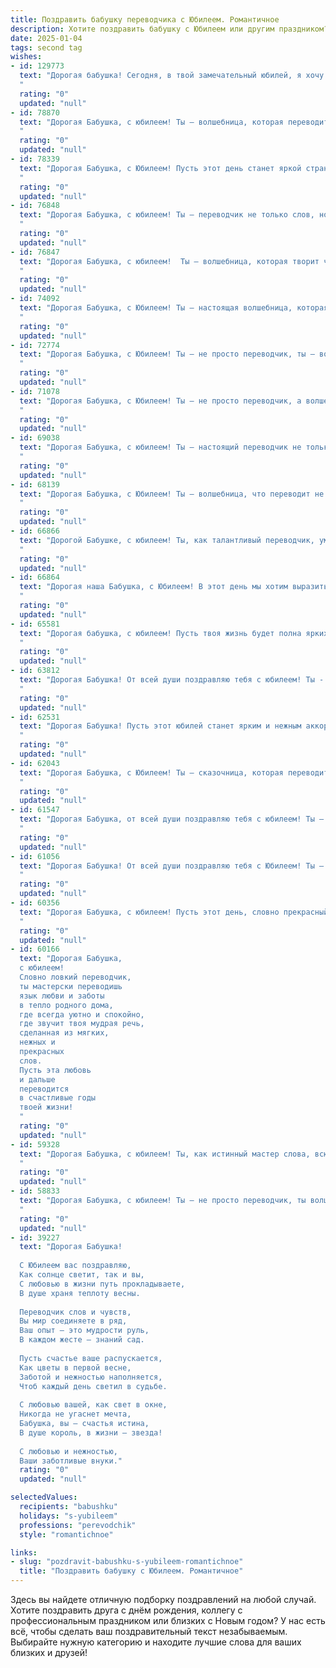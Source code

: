 ```yaml
---
title: Поздравить бабушку переводчика с Юбилеем. Романтичное
description: Хотите поздравить бабушку с Юбилеем или другим праздником? Наш ИИ создаст незабываемое поздравление, а вы обязательно выделитесь среди других.  
date: 2025-01-04
tags: second tag
wishes:
- id: 129773
  text: "Дорогая бабушка! Сегодня, в твой замечательный юбилей, я хочу сказать тебе самые нежные и теплые слова.  Твой талант переводчика, умение раскрывать красоту слов и находить мостики между культурами всегда восхищал меня.  Ты – истинная волшебница, которая умеет превращать любые слова в  волшебство,  а  твоя жизнь – это  целая поэма, полная любви, мудрости и нежности.  Пусть этот юбилей станет началом новой, прекрасной главы твоей жизни, наполненной радостью, счастьем и окруженной любовью близких людей.  С юбилеем, дорогая!
  "
  rating: "0"
  updated: "null"
- id: 78870
  text: "Дорогая Бабушка, с юбилеем! Ты – волшебница, которая переводит слова в чувства, а языки – в понимание. Пусть твоя жизнь будет полна любви, тепла и безграничного счастья, словно самый удачный перевод, который ты когда-либо делала. 🎉
  "
  rating: "0"
  updated: "null"
- id: 78339
  text: "Дорогая Бабушка, с Юбилеем! Пусть этот день станет яркой страницей в Вашей удивительной жизни, наполненной мудростью и любовью. Вы, как опытный переводчик, всегда находили слова, способные тронуть душу и соединить сердца. Спасибо за Вашу заботу, за каждый добрый совет и за то, что всегда были рядом. Желаю Вам долгих лет, крепкого здоровья и бесконечного счастья!
  "
  rating: "0"
  updated: "null"
- id: 76848
  text: "Дорогая Бабушка, с юбилеем! Ты – переводчик не только слов, но и душ, ты соединяешь миры,  открывая сердца и понимание. Твой талант – истинный дар, твоя душа – безграничная,  а  любовь – бесконечна. Пусть  каждый день будет полон счастья, радости и любви!
  "
  rating: "0"
  updated: "null"
- id: 76847
  text: "Дорогая Бабушка, с юбилеем!  Ты – волшебница, которая творит чудеса не только переводом слов, но и теплом, заботой, любовью. Пусть твоя жизнь будет наполнена радостью, здоровьем и счастьем!
  "
  rating: "0"
  updated: "null"
- id: 74092
  text: "Дорогая Бабушка, с Юбилеем! Ты – настоящая волшебница, которая своим мастерством переносит нас в другие миры, раскрывая тайны языков и культур. Пусть твоя жизнь будет наполнена яркими красками, вдохновением и любовью, как твои переводы, которые всегда очаровывают своей красотой и глубиной.
  "
  rating: "0"
  updated: "null"
- id: 72774
  text: "Дорогая Бабушка, с Юбилеем! Ты – не просто переводчик, ты – волшебница, которая переносит нас в другие миры, открывая новые горизонты и языки. Пусть твоя жизнь всегда будет наполнена красотой, любовью и радостью, как прекрасный мир, который ты творишь своими умелыми переводами.
  "
  rating: "0"
  updated: "null"
- id: 71078
  text: "Дорогая Бабушка, с Юбилеем! Ты – не просто переводчик, а волшебница, которая открывает нам мир в его самых ярких красках и глубоких оттенках. Пусть твоя жизнь всегда будет полна любви, тепла и вдохновения, как твои переводы – красотой и точностью!
  "
  rating: "0"
  updated: "null"
- id: 69038
  text: "Дорогая Бабушка, с юбилеем! Ты – настоящий переводчик не только слов, но и чувств, с любовью передающая нам тепло своих рук и мудрость своего сердца. Пусть жизнь твоя будет полна ярких красок, а душа – светлой и юной, как в день рождения!
  "
  rating: "0"
  updated: "null"
- id: 68139
  text: "Дорогая Бабушка, с Юбилеем! Ты – волшебница, что переводит не только слова, но и души, раскрывая нам тайны мира. Твой талант, подобно драгоценному камню, сияет нежной любовью и мудростью. Пусть твоя жизнь будет наполнена  радостными переводами, яркими красками и счастливыми моментами!
  "
  rating: "0"
  updated: "null"
- id: 66866
  text: "Дорогой Бабушке, с юбилеем! Ты, как талантливый переводчик, умеешь  превращать  слова в  яркие чувства, а жизнь – в произведение искусства.  Желаю, чтобы твои годы были полны радости, любви и  вдохновения!
  "
  rating: "0"
  updated: "null"
- id: 66864
  text: "Дорогая наша Бабушка, с Юбилеем! В этот день мы хотим выразить тебе безграничную любовь и благодарность за твою заботу, мудрость и светлую душу. Твоя профессия переводчика – это не просто работа, это искусство,  которое раскрывает перед людьми мир языков и культур. Ты, как волшебница, переводишь не только слова, но и сердца. Пусть твоя жизнь будет наполнена теплом, радостью и вдохновением, а любовь близких всегда согревает тебя.
  "
  rating: "0"
  updated: "null"
- id: 65581
  text: "Дорогая бабушка, с юбилеем! Пусть твоя жизнь будет полна ярких красок, как страницы книг, которые ты переводила на протяжении всей своей жизни. Ты – настоящая волшебница, способная оживить слова и подарить нам мир, полный чудес. Пусть твоя душа по-прежнему будет светлой и чистой, как первый перевод, который ты сделала. Счастья тебе, здоровья и долгих лет, полных любви и радости!
  "
  rating: "0"
  updated: "null"
- id: 63812
  text: "Дорогая Бабушка! От всей души поздравляю тебя с юбилеем! Ты - воплощение мудрости, любви и добрых слов, переведённых с языка сердца на язык жизни. Спасибо за твои светлые глаза, которые видели столько прекрасного, и за твои золотые руки, которые творили столько добра. Пусть твоя жизнь будет полна счастья, здоровья и радостных мгновений, которые ты, как истинный переводчик, превращаешь в незабываемые воспоминания!
  "
  rating: "0"
  updated: "null"
- id: 62531
  text: "Дорогая Бабушка! Пусть этот юбилей станет ярким и нежным аккордом в Вашей прекрасной жизни, полной любви к слову и искусству перевода! Вы - настоящий волшебник языка, соединяющий культуры и сердца. Желаю Вам крепкого здоровья, вдохновения, новых открытий и всегда теплого, родного окружения!
  "
  rating: "0"
  updated: "null"
- id: 62043
  text: "Дорогая Бабушка, с Юбилеем! Ты – сказочница, которая переводит слова в чудеса, а языки – в мосты дружбы. Пусть твоя душа всегда сияет неиссякаемым светом, а сердце – трепещет от любви!
  "
  rating: "0"
  updated: "null"
- id: 61547
  text: "Дорогая Бабушка, от всей души поздравляю тебя с юбилеем! Ты — удивительный человек, чья душа, словно волшебный переводчик, переносит нас в мир добра, любви и мудрости. Желаю тебе неиссякаемой энергии, вдохновения, чтобы твои таланты и знания продолжали радовать нас долгие годы. Счастья тебе, Бабушка, и всех благ!
  "
  rating: "0"
  updated: "null"
- id: 61056
  text: "Дорогая Бабушка! От всей души поздравляю тебя с Юбилеем! Ты – настоящий волшебник, который умеет переносить нас в другие миры своими переводами. Твой талант и любовь к слову – настоящая магия! Пусть твоя жизнь будет наполнена яркими красками, теплом и радостью. Счастья тебе, здоровья и долгих лет!
  "
  rating: "0"
  updated: "null"
- id: 60356
  text: "Дорогая Бабушка, с юбилеем! Пусть этот день, словно прекрасный перевод,  наполняет  твою жизнь  новыми  красками любви, счастья и гармонии.  Ты –  истинно  одарённая  мастерица языка,  твоя душа –  источник мудрости и добра,  а  сердце –  теплый  огонь,  согревающий  всех вокруг.  Будь  здорова,  любима  и  радостна!
  "
  rating: "0"
  updated: "null"
- id: 60166
  text: "Дорогая Бабушка,
  с юбилеем!
  Словно ловкий переводчик,
  ты мастерски переводишь
  язык любви и заботы
  в тепло родного дома,
  где всегда уютно и спокойно,
  где звучит твоя мудрая речь,
  сделанная из мягких,
  нежных и
  прекрасных
  слов.
  Пусть эта любовь
  и дальше
  переводится
  в счастливые годы
  твоей жизни!
  "
  rating: "0"
  updated: "null"
- id: 59328
  text: "Дорогая Бабушка, с юбилеем! Ты, как истинный мастер слова, всю свою жизнь переводила языки мира, раскрывая их тайны и соединяя сердца. Но самое важное – ты переводила нам любовь и мудрость, даря их щедро и бескорыстно. Спасибо тебе за твой талант, за тепло твоего сердца и за то, что ты всегда рядом.
  "
  rating: "0"
  updated: "null"
- id: 58833
  text: "Дорогая Бабушка, с юбилеем! Ты – не просто переводчик, ты волшебница, которая переводит слова в чувства, а слова любви – в теплоту, которая согревает всех вокруг. В твоих руках язык становится живым, а твоя душа – источником вдохновения. Пусть твоя жизнь будет полна радости, любви и новых переводов, которые откроют тебе новые горизонты!
  "
  rating: "0"
  updated: "null"
- id: 39227
  text: "Дорогая Бабушка!
  
  С Юбилеем вас поздравляю,
  Как солнце светит, так и вы,
  С любовью в жизни путь прокладываете,
  В душе храня теплоту весны.
  
  Переводчик слов и чувств,
  Вы мир соединяете в ряд,
  Ваш опыт — это мудрости руль,
  В каждом жесте — знаний сад.
  
  Пусть счастье ваше распускается,
  Как цветы в первой весне,
  Заботой и нежностью наполняется,
  Чтоб каждый день светил в судьбе.
  
  С любовью вашей, как свет в окне,
  Никогда не угаснет мечта,
  Бабушка, вы — счастья истина,
  В душе король, в жизни — звезда!
  
  С любовью и нежностью,
  Ваши заботливые внуки."
  rating: "0"
  updated: "null"

selectedValues:
  recipients: "babushku"
  holidays: "s-yubileem"
  professions: "perevodchik"
  style: "romantichnoe"

links:
- slug: "pozdravit-babushku-s-yubileem-romantichnoe"
  title: "Поздравить бабушку с Юбилеем. Романтичное"
---
```


Здесь вы найдете отличную подборку поздравлений на любой случай.
Хотите поздравить друга с днём рождения, коллегу с профессиональным праздником или близких с Новым годом? У нас есть всё, чтобы сделать ваш поздравительный текст незабываемым. Выбирайте нужную категорию и находите лучшие слова для ваших близких и друзей!
